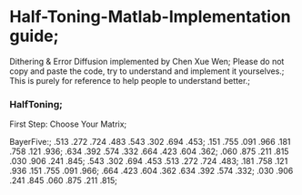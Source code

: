 # Half-Toning-Matlab-Implementation guide;
Dithering &amp; 
Error Diffusion implemented by Chen Xue Wen;
Please do not copy and paste the code, try to understand and implement it yourselves.;
This is purely for reference to help people to understand better.;

### HalfToning;
First Step: Choose Your Matrix;

BayerFive:;
.513 .272 .724 .483 .543 .302 .694 .453;
.151 .755 .091 .966 .181 .758 .121 .936;
.634 .392 .574 .332 .664 .423 .604 .362;
.060 .875 .211 .815 .030 .906 .241 .845;
.543 .302 .694 .453 .513 .272 .724 .483;
.181 .758 .121 .936 .151 .755 .091 .966;
.664 .423 .604 .362 .634 .392 .574 .332;
.030 .906 .241 .845 .060 .875 .211 .815;








